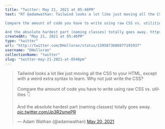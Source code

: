 ```yaml
---
title: "Twitter: May 21, 2021 at 05:46PM"
text: "RT @adamwathan: Tailwind looks a lot like just moving all the CSS to your HTML, except with a weird extra syntax to learn. Why not just write the CSS?

Compare the amount of code you have to write using raw CSS vs. utilities 👇

And the absolute hardest part (naming classes) totally goes away. https://t.co/Jp3R2smePR"
createdAt: "May 21, 2021 at 05:46PM"
type: "twitter"
url: "http://twitter.com/DHolloran/status/1395873686977191937"
username: "DHolloran"
collectionName: "twitter"
slug: "twitter-may-21-2021-at-0546pm"
---
```


<blockquote class="twitter-tweet"><p lang="en" dir="ltr">Tailwind looks a lot like just moving all the CSS to your HTML, except with a weird extra syntax to learn. Why not just write the CSS?<br><br>Compare the amount of code you have to write using raw CSS vs. utilities 👇<br><br>And the absolute hardest part (naming classes) totally goes away. <a href="https://t.co/Jp3R2smePR">pic.twitter.com/Jp3R2smePR</a></p>&mdash; Adam Wathan (@adamwathan) <a href="https://twitter.com/adamwathan/status/1395364299682484228?ref_src=twsrc%5Etfw">May 20, 2021</a></blockquote>
<script async src="https://platform.twitter.com/widgets.js" charset="utf-8"></script>

